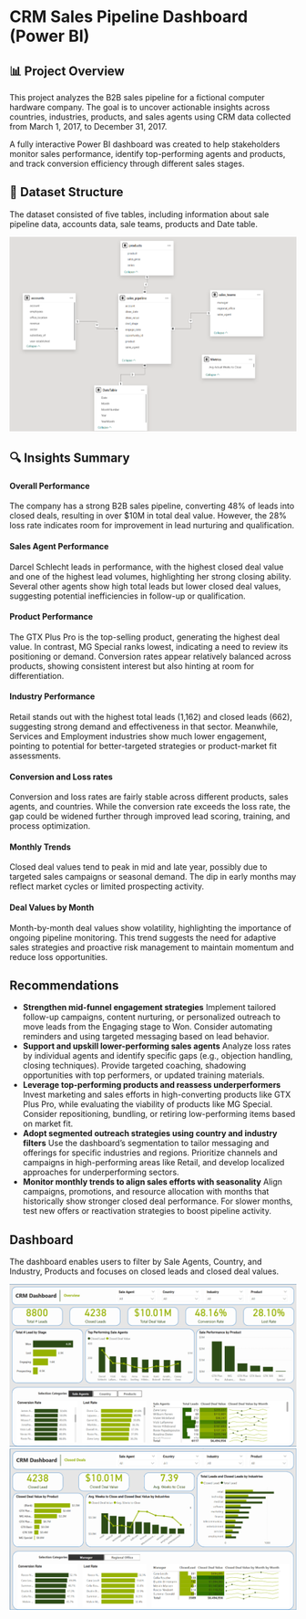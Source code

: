 # CRM Sales Pipeline Dashboard (Power BI)
## 📊 Project Overview
<!-- This is commented out. -->
This project analyzes the B2B sales pipeline for a fictional computer hardware company. The goal is to uncover actionable insights across countries, industries, products, and sales agents using CRM data collected from March 1, 2017, to December 31, 2017.

A fully interactive Power BI dashboard was created to help stakeholders monitor sales performance, identify top-performing agents and products, and track conversion efficiency through different sales stages.

## 🧾 Dataset Structure
The dataset consisted of five tables, including information about sale pipeline data, accounts data, sale teams, products and Date table.

![Data Structure](https://github.com/JennyNgo273/CRM-SalePipeLine/blob/master/Img/DataStructure.png)


## 🔍 Insights Summary

#### Overall Performance
The company has a strong B2B sales pipeline, converting 48% of leads into closed deals, resulting in over $10M in total deal value. However, the 28% loss rate indicates room for improvement in lead nurturing and qualification.

####  Sales Agent Performance
Darcel Schlecht leads in performance, with the highest closed deal value and one of the highest lead volumes, highlighting her strong closing ability. Several other agents show high total leads but lower closed deal values, suggesting potential inefficiencies in follow-up or qualification.

####  Product Performance
The GTX Plus Pro is the top-selling product, generating the highest deal value. In contrast, MG Special ranks lowest, indicating a need to review its positioning or demand. Conversion rates appear relatively balanced across products, showing consistent interest but also hinting at room for differentiation.

####  Industry Performance
Retail stands out with the highest total leads (1,162) and closed leads (662), suggesting strong demand and effectiveness in that sector. Meanwhile, Services and Employment industries show much lower engagement, pointing to potential for better-targeted strategies or product-market fit assessments.

####  Conversion and Loss rates
Conversion and loss rates are fairly stable across different products, sales agents, and countries. While the conversion rate exceeds the loss rate, the gap could be widened further through improved lead scoring, training, and process optimization.

####  Monthly Trends
Closed deal values tend to peak in mid and late year, possibly due to targeted sales campaigns or seasonal demand. The dip in early months may reflect market cycles or limited prospecting activity.

####  Deal Values by Month
Month-by-month deal values show volatility, highlighting the importance of ongoing pipeline monitoring. This trend suggests the need for adaptive sales strategies and proactive risk management to maintain momentum and reduce loss opportunities.

## Recommendations
- **Strengthen mid-funnel engagement strategies** Implement tailored follow-up campaigns, content nurturing, or personalized outreach to move leads from the Engaging stage to Won. Consider automating reminders and using targeted messaging based on lead behavior.
- **Support and upskill lower-performing sales agents** Analyze loss rates by individual agents and identify specific gaps (e.g., objection handling, closing techniques). Provide targeted coaching, shadowing opportunities with top performers, or updated training materials.
- **Leverage top-performing products and reassess underperformers** Invest marketing and sales efforts in high-converting products like GTX Plus Pro, while evaluating the viability of products like MG Special. Consider repositioning, bundling, or retiring low-performing items based on market fit.
- **Adopt segmented outreach strategies using country and industry filters** Use the dashboard’s segmentation to tailor messaging and offerings for specific industries and regions. Prioritize channels and campaigns in high-performing areas like Retail, and develop localized approaches for underperforming sectors.
- **Monitor monthly trends to align sales efforts with seasonality** Align campaigns, promotions, and resource allocation with months that historically show stronger closed deal performance. For slower months, test new offers or reactivation strategies to boost pipeline activity.

## Dashboard
The dashboard <!-- can be found in PowerBI Service [here](https://app.powerbi.com/view?r=eyJrIjoiZmU0N2UwMTQtN2U2MC00MDJlLWJiYjgtMGY2MWUyMjQ3ZWUyIiwidCI6Ijc4NGU5YWE4LWI4ZjQtNGFhOS1iMTgzLTE5ODExNjE5YjllZSJ9). This dashboard --> enables users to filter by Sale Agents, Country, and Industry, Products and focuses on closed leads and closed deal values.

<img width="812" alt="image" src="https://github.com/JennyNgo273/CRM-SalePipeLine/blob/master/Img/DashboardOverview.png">
<img width="812" alt="image" src="https://github.com/JennyNgo273/CRM-SalePipeLine/blob/master/Img/ClosedDealsDB.png">

